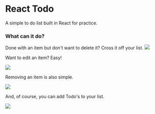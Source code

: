 # React Todo

A simple to do list built in React for practice.


### What can it do?
Done with an item but don't want to delete it? Cross it off your list.
![](https://media.giphy.com/media/UtWMIxG8VQ8nfY8FIA/giphy.gif)


Want to edit an item? Easy!

![](https://media.giphy.com/media/elVHuOj4EBSd7kJXK4/giphy.gif)


Removing an item is also simple.

![](https://media.giphy.com/media/dZjlQugDc4vPCZE3vj/giphy.gif)


And, of course, you can add Todo's to your list.

![](https://media.giphy.com/media/QW9N4uqGHF3ONXOBgf/giphy.gif)
